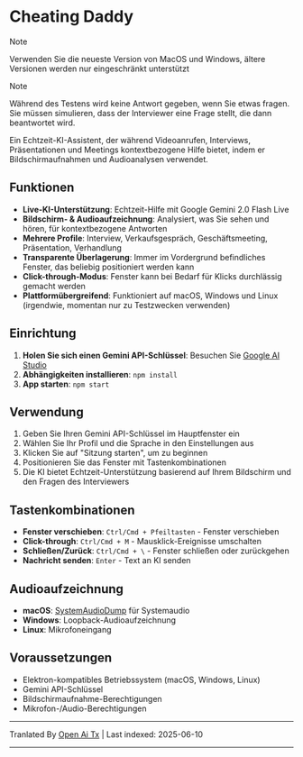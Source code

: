 # Cheating Daddy

> [!NOTE]  
> Verwenden Sie die neueste Version von MacOS und Windows, ältere Versionen werden nur eingeschränkt unterstützt

> [!NOTE]  
> Während des Testens wird keine Antwort gegeben, wenn Sie etwas fragen. Sie müssen simulieren, dass der Interviewer eine Frage stellt, die dann beantwortet wird.

Ein Echtzeit-KI-Assistent, der während Videoanrufen, Interviews, Präsentationen und Meetings kontextbezogene Hilfe bietet, indem er Bildschirmaufnahmen und Audioanalysen verwendet.

## Funktionen

- **Live-KI-Unterstützung**: Echtzeit-Hilfe mit Google Gemini 2.0 Flash Live
- **Bildschirm- & Audioaufzeichnung**: Analysiert, was Sie sehen und hören, für kontextbezogene Antworten
- **Mehrere Profile**: Interview, Verkaufsgespräch, Geschäftsmeeting, Präsentation, Verhandlung
- **Transparente Überlagerung**: Immer im Vordergrund befindliches Fenster, das beliebig positioniert werden kann
- **Click-through-Modus**: Fenster kann bei Bedarf für Klicks durchlässig gemacht werden
- **Plattformübergreifend**: Funktioniert auf macOS, Windows und Linux (irgendwie, momentan nur zu Testzwecken verwenden)

## Einrichtung

1. **Holen Sie sich einen Gemini API-Schlüssel**: Besuchen Sie [Google AI Studio](https://aistudio.google.com/apikey)
2. **Abhängigkeiten installieren**: `npm install`
3. **App starten**: `npm start`

## Verwendung

1. Geben Sie Ihren Gemini API-Schlüssel im Hauptfenster ein
2. Wählen Sie Ihr Profil und die Sprache in den Einstellungen aus
3. Klicken Sie auf "Sitzung starten", um zu beginnen
4. Positionieren Sie das Fenster mit Tastenkombinationen
5. Die KI bietet Echtzeit-Unterstützung basierend auf Ihrem Bildschirm und den Fragen des Interviewers

## Tastenkombinationen

- **Fenster verschieben**: `Ctrl/Cmd + Pfeiltasten` - Fenster verschieben
- **Click-through**: `Ctrl/Cmd + M` - Mausklick-Ereignisse umschalten
- **Schließen/Zurück**: `Ctrl/Cmd + \` - Fenster schließen oder zurückgehen
- **Nachricht senden**: `Enter` - Text an KI senden

## Audioaufzeichnung

- **macOS**: [SystemAudioDump](https://github.com/Mohammed-Yasin-Mulla/Sound) für Systemaudio
- **Windows**: Loopback-Audioaufzeichnung
- **Linux**: Mikrofoneingang

## Voraussetzungen

- Elektron-kompatibles Betriebssystem (macOS, Windows, Linux)
- Gemini API-Schlüssel
- Bildschirmaufnahme-Berechtigungen
- Mikrofon-/Audio-Berechtigungen

---

Tranlated By [Open Ai Tx](https://github.com/OpenAiTx/OpenAiTx) | Last indexed: 2025-06-10

---